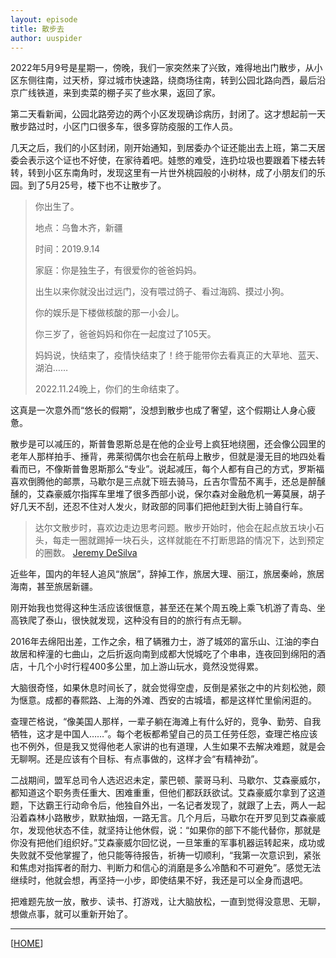 ```yaml
---
layout: episode
title: 散步去
author: uuspider
---
```

2022年5月9号是星期一，傍晚，我们一家突然来了兴致，难得地出门散步，从小区东侧往南，过天桥，穿过城市快速路，绕商场往南，转到公园北路向西，最后沿京广线铁道，来到卖菜的棚子买了些水果，返回了家。

第二天看新闻，公园北路旁边的两个小区发现确诊病历，封闭了。这才想起前一天散步路过时，小区门口很多车，很多穿防疫服的工作人员。

几天之后，我们的小区封闭，刚开始通知，到居委办个证还能出去上班，第二天居委会表示这个证也不好使，在家待着吧。娃憋的难受，连扔垃圾也要跟着下楼去转转，转到小区东南角时，发现这里有一片世外桃园般的小树林，成了小朋友们的乐园。到了5月25号，楼下也不让散步了。

>你出生了。
>
>地点：乌鲁木齐，新疆
>
>时间：2019.9.14
>
>家庭：你是独生子，有很爱你的爸爸妈妈。
>
>出生以来你就没出过远门，没有喂过鸽子、看过海鸥、摸过小狗。
>
>你的娱乐是下楼做核酸的那一小会儿。
>
>你三岁了，爸爸妈妈和你在一起度过了105天。
>
>妈妈说，快结束了，疫情快结束了！终于能带你去看真正的大草地、蓝天、湖泊……
>
>2022.11.24晚上，你们的生命结束了。

这真是一次意外而“悠长的假期”，没想到散步也成了奢望，这个假期让人身心疲惫。

散步是可以减压的，斯普鲁恩斯总是在他的企业号上疯狂地绕圈，还会像公园里的老年人那样拍手、捶背，弗莱彻偶尔也会在航母上散步，但就是漫无目的地四处看看而已，不像斯普鲁恩斯那么“专业”。说起减压，每个人都有自己的方式，罗斯福喜欢倒腾他的邮票，马歇尔是三点就下班去骑马，丘吉尔雪茄不离手，还总是醉醺醺的，艾森豪威尔指挥车里堆了很多西部小说，保尔森对金融危机一筹莫展，胡子好几天不刮，还忍不住对人发火，财政部的同事们把他赶到大街上骑自行车。

>达尔文散步时，喜欢边走边思考问题。散步开始时，他会在起点放五块小石头，每走一圈就踢掉一块石头，这样就能在不打断思路的情况下，达到预定的圈数。 [Jeremy DeSilva][ref01]

近些年，国内的年轻人追风“旅居”，辞掉工作，旅居大理、丽江，旅居秦岭，旅居海南，甚至旅居新疆。

刚开始我也觉得这种生活应该很惬意，甚至还在某个周五晚上乘飞机游了青岛、坐高铁爬了泰山，很快就发现，这种没有目的的旅行有点无聊。

2016年去绵阳出差，工作之余，租了辆雅力士，游了城郊的富乐山、江油的李白故居和梓潼的七曲山，之后折返向南到成都大悦城吃了个串串，连夜回到绵阳的酒店，十几个小时行程400多公里，加上游山玩水，竟然没觉得累。

大脑很奇怪，如果休息时间长了，就会觉得空虚，反倒是紧张之中的片刻松弛，颇为惬意。成都的春熙路、上海的外滩、西安的古城墙，都是这样忙里偷闲逛的。

查理芒格说，“像美国人那样，一辈子躺在海滩上有什么好的，竞争、勤劳、自我牺牲，这才是中国人……”。每个老板都希望自己的员工任劳任怨，查理芒格应该也不例外，但是我又觉得他老人家讲的也有道理，人生如果不去解决难题，就是会无聊啊。还是应该有个目标、有点事做的，这样才会“有精神劲”。

二战期间，盟军总司令人选迟迟未定，蒙巴顿、蒙哥马利、马歇尔、艾森豪威尔，都知道这个职务责任重大、困难重重，但他们都跃跃欲试。艾森豪威尔拿到了这道题，下达霸王行动命令后，他独自外出，一名记者发现了，就跟了上去，两人一起沿着森林小路散步，默默抽烟，一路无言。几个月后，马歇尔在开罗见到艾森豪威尔，发现他状态不佳，就坚持让他休假，说：“如果你的部下不能代替你，那就是你没有把他们组织好。”艾森豪威尔回忆说，一旦笨重的军事机器运转起来，成功或失败就不受他掌握了，他只能等待报告，祈祷一切顺利，“我第一次意识到，紧张和焦虑对指挥者的耐力、判断力和信心的消磨是多么冷酷和不可避免”。感觉无法继续时，他就会想，再坚持一小步，即使结果不好，我还是可以全身而退吧。

把难题先放一放，散步、读书、打游戏，让大脑放松，一直到觉得没意思、无聊，想做点事，就可以重新开始了。

***

[[HOME][episode]]

[episode]:http://about.uuspider.com/2019/06/02/episodeindex.html
[ref01]:https://lithub.com/on-the-link-between-great-thinking-and-obsessive-walking/
